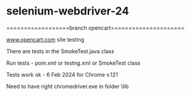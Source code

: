 # selenium-webdriver-24

==================branch opencart=====================

www.opencart.com site testing 

There are tests in the SmokeTest.java class

Run tests - pom.xml or testng.xml or SmokeTest class

Tests work ok - 6 Feb 2024 for Chrome v.121

Need to have right chromedriver.exe in folder \lib



